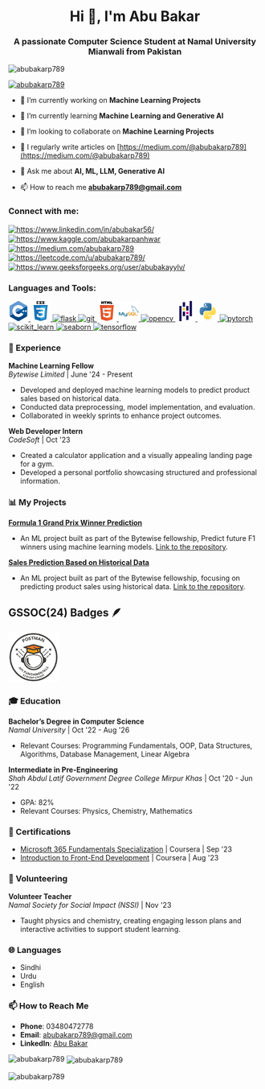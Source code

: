 <h1 align="center">Hi 👋, I'm Abu Bakar</h1>
<h3 align="center">A passionate Computer Science Student at Namal University Mianwali from Pakistan</h3>

<p align="left"> <img src="https://komarev.com/ghpvc/?username=abubakarp789&label=Profile%20views&color=0e75b6&style=flat" alt="abubakarp789" /> </p>

<p align="left"> <a href="https://github.com/ryo-ma/github-profile-trophy"><img src="https://github-profile-trophy.vercel.app/?username=abubakarp789" alt="abubakarp789" /></a> </p>

- 🔭 I’m currently working on **Machine Learning Projects**

- 🌱 I’m currently learning **Machine Learning and Generative AI**

- 👯 I’m looking to collaborate on **Machine Learning Projects**

- 📝 I regularly write articles on [https://medium.com/@abubakarp789](https://medium.com/@abubakarp789)

- 💬 Ask me about **AI, ML, LLM, Generative AI**

- 📫 How to reach me **abubakarp789@gmail.com**


<h3 align="left">Connect with me:</h3>
<p align="left">
<a href="https://linkedin.com/in/https://www.linkedin.com/in/abubakar56/" target="blank"><img align="center" src="https://raw.githubusercontent.com/rahuldkjain/github-profile-readme-generator/master/src/images/icons/Social/linked-in-alt.svg" alt="https://www.linkedin.com/in/abubakar56/" height="30" width="40" /></a>
<a href="https://kaggle.com/https://www.kaggle.com/abubakarpanhwar" target="blank"><img align="center" src="https://raw.githubusercontent.com/rahuldkjain/github-profile-readme-generator/master/src/images/icons/Social/kaggle.svg" alt="https://www.kaggle.com/abubakarpanhwar" height="30" width="40" /></a>
<a href="https://medium.com/https://medium.com/abubakarp789" target="blank"><img align="center" src="https://raw.githubusercontent.com/rahuldkjain/github-profile-readme-generator/master/src/images/icons/Social/medium.svg" alt="https://medium.com/abubakarp789" height="30" width="40" /></a>
<a href="https://www.leetcode.com/https://leetcode.com/u/abubakarp789/" target="blank"><img align="center" src="https://raw.githubusercontent.com/rahuldkjain/github-profile-readme-generator/master/src/images/icons/Social/leet-code.svg" alt="https://leetcode.com/u/abubakarp789/" height="30" width="40" /></a>
<a href="https://auth.geeksforgeeks.org/user/https://www.geeksforgeeks.org/user/abubakayylv/" target="blank"><img align="center" src="https://raw.githubusercontent.com/rahuldkjain/github-profile-readme-generator/master/src/images/icons/Social/geeks-for-geeks.svg" alt="https://www.geeksforgeeks.org/user/abubakayylv/" height="30" width="40" /></a>
</p>

<h3 align="left">Languages and Tools:</h3>
<p align="left"> <a href="https://www.w3schools.com/cpp/" target="_blank" rel="noreferrer"> <img src="https://raw.githubusercontent.com/devicons/devicon/master/icons/cplusplus/cplusplus-original.svg" alt="cplusplus" width="40" height="40"/> </a> <a href="https://www.w3schools.com/css/" target="_blank" rel="noreferrer"> <img src="https://raw.githubusercontent.com/devicons/devicon/master/icons/css3/css3-original-wordmark.svg" alt="css3" width="40" height="40"/> </a> <a href="https://flask.palletsprojects.com/" target="_blank" rel="noreferrer"> <img src="https://www.vectorlogo.zone/logos/pocoo_flask/pocoo_flask-icon.svg" alt="flask" width="40" height="40"/> </a> <a href="https://git-scm.com/" target="_blank" rel="noreferrer"> <img src="https://www.vectorlogo.zone/logos/git-scm/git-scm-icon.svg" alt="git" width="40" height="40"/> </a> <a href="https://www.w3.org/html/" target="_blank" rel="noreferrer"> <img src="https://raw.githubusercontent.com/devicons/devicon/master/icons/html5/html5-original-wordmark.svg" alt="html5" width="40" height="40"/> </a> <a href="https://www.mysql.com/" target="_blank" rel="noreferrer"> <img src="https://raw.githubusercontent.com/devicons/devicon/master/icons/mysql/mysql-original-wordmark.svg" alt="mysql" width="40" height="40"/> </a> <a href="https://opencv.org/" target="_blank" rel="noreferrer"> <img src="https://www.vectorlogo.zone/logos/opencv/opencv-icon.svg" alt="opencv" width="40" height="40"/> </a> <a href="https://pandas.pydata.org/" target="_blank" rel="noreferrer"> <img src="https://raw.githubusercontent.com/devicons/devicon/2ae2a900d2f041da66e950e4d48052658d850630/icons/pandas/pandas-original.svg" alt="pandas" width="40" height="40"/> </a> <a href="https://www.python.org" target="_blank" rel="noreferrer"> <img src="https://raw.githubusercontent.com/devicons/devicon/master/icons/python/python-original.svg" alt="python" width="40" height="40"/> </a> <a href="https://pytorch.org/" target="_blank" rel="noreferrer"> <img src="https://www.vectorlogo.zone/logos/pytorch/pytorch-icon.svg" alt="pytorch" width="40" height="40"/> </a> <a href="https://scikit-learn.org/" target="_blank" rel="noreferrer"> <img src="https://upload.wikimedia.org/wikipedia/commons/0/05/Scikit_learn_logo_small.svg" alt="scikit_learn" width="40" height="40"/> </a> <a href="https://seaborn.pydata.org/" target="_blank" rel="noreferrer"> <img src="https://seaborn.pydata.org/_images/logo-mark-lightbg.svg" alt="seaborn" width="40" height="40"/> </a> <a href="https://www.tensorflow.org" target="_blank" rel="noreferrer"> <img src="https://www.vectorlogo.zone/logos/tensorflow/tensorflow-icon.svg" alt="tensorflow" width="40" height="40"/> </a> </p>

### 💼 Experience
**Machine Learning Fellow**  
*Bytewise Limited* | June '24 - Present  
- Developed and deployed machine learning models to predict product sales based on historical data.
- Conducted data preprocessing, model implementation, and evaluation.
- Collaborated in weekly sprints to enhance project outcomes.

**Web Developer Intern**  
*CodeSoft* | Oct '23  
- Created a calculator application and a visually appealing landing page for a gym.
- Developed a personal portfolio showcasing structured and professional information.

### 📊 My Projects
**[Formula 1 Grand Prix Winner Prediction](https://github.com/abubakarp789/100DaysOfBytewiseFellowship/tree/main/Bytewise%20Fellowship%20Daily%20Task%20Solution/Project%2302)**  
- An ML project built as part of the Bytewise fellowship, Predict future F1 winners using machine learning models. [Link to the repository](https://github.com/abubakarp789/100DaysOfBytewiseFellowship/tree/main/Bytewise%20Fellowship%20Daily%20Task%20Solution/Project%2302).

**[Sales Prediction Based on Historical Data](https://github.com/abubakarp789/100DaysOfBytewiseFellowship/tree/main/Bytewise%20Fellowship%20Daily%20Task%20Solution/Project%2301)**  
- An ML project built as part of the Bytewise fellowship, focusing on predicting product sales using historical data. [Link to the repository](https://github.com/abubakarp789/100DaysOfBytewiseFellowship/tree/main/Bytewise%20Fellowship%20Daily%20Task%20Solution/Project%2301).

## GSSOC(24) Badges 🪶
<div style='display:flex; align-items:center; gap: 10px;' align='center'>
  <a href="https://api.badgr.io/public/assertions/gtb3rpm3RGaYAg_JlRCYmA?identity__email=abubakarp789%40gmail.com">
    <img src="https://raw.githubusercontent.com/girlscript/gssoc-website-new/main/public/badges/postman.png" width="100px" height="100px" />
  </a>
</div>

### 🎓 Education
**Bachelor’s Degree in Computer Science**  
*Namal University* | Oct '22 - Aug '26  
- Relevant Courses: Programming Fundamentals, OOP, Data Structures, Algorithms, Database Management, Linear Algebra

**Intermediate in Pre-Engineering**  
*Shah Abdul Latif Government Degree College Mirpur Khas* | Oct '20 - Jun '22  
- GPA: 82%  
- Relevant Courses: Physics, Chemistry, Mathematics

### 📜 Certifications
- [Microsoft 365 Fundamentals Specialization](https://www.coursera.org/learn/microsoft-365-fundamentals) | Coursera | Sep '23
- [Introduction to Front-End Development](https://www.coursera.org/learn/front-end-development) | Coursera | Aug '23

### 🌟 Volunteering
**Volunteer Teacher**  
*Namal Society for Social Impact (NSSI)* | Nov '23  
- Taught physics and chemistry, creating engaging lesson plans and interactive activities to support student learning.

### 🌐 Languages
- Sindhi
- Urdu
- English

### 📫 How to Reach Me
- **Phone**: 03480472778
- **Email**: [abubakarp789@gmail.com](mailto:abubakarp789@gmail.com)
- **LinkedIn**: [Abu Bakar](https://www.linkedin.com/in/abubakar56/)


<p><img align="left" src="https://github-readme-stats.vercel.app/api/top-langs?username=abubakarp789&show_icons=true&locale=en&layout=compact" alt="abubakarp789" /></p>

<p>&nbsp;<img align="center" src="https://github-readme-stats.vercel.app/api?username=abubakarp789&show_icons=true&locale=en" alt="abubakarp789" /></p>

<p><img align="center" src="https://github-readme-streak-stats.herokuapp.com/?user=abubakarp789&" alt="abubakarp789" /></p>

